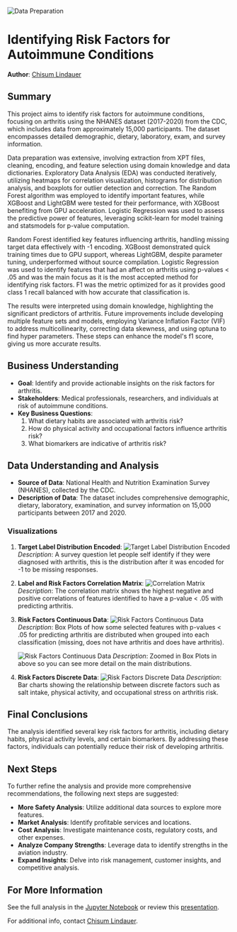 ![Data Preparation](./images/data-preparation-header.jpg)

# Identifying Risk Factors for Autoimmune Conditions

**Author**: [Chisum Lindauer](chisum@atrixtech.com)

## Summary
This project aims to identify risk factors for autoimmune conditions, focusing on arthritis using the NHANES dataset (2017-2020) from the CDC, which includes data from approximately 15,000 participants. The dataset encompasses detailed demographic, dietary, laboratory, exam, and survey information.

Data preparation was extensive, involving extraction from XPT files, cleaning, encoding, and feature selection using domain knowledge and data dictionaries. Exploratory Data Analysis (EDA) was conducted iteratively, utilizing heatmaps for correlation visualization, histograms for distribution analysis, and boxplots for outlier detection and correction. The Random Forest algorithm was employed to identify important features, while XGBoost and LightGBM were tested for their performance, with XGBoost benefiting from GPU acceleration. Logistic Regression was used to assess the predictive power of features, leveraging scikit-learn for model training and statsmodels for p-value computation.

Random Forest identified key features influencing arthritis, handling missing target data effectively with -1 encoding. XGBoost demonstrated quick training times due to GPU support, whereas LightGBM, despite parameter tuning, underperformed without source compilation. Logistic Regression was used to identify features that had an affect on arthritis using p-values < .05 and was the main focus as it is the most accepted method for identifying risk factors.  F1 was the metric optimized for as it provides good class 1 recall balanced with how accurate that classification is.

The results were interpreted using domain knowledge, highlighting the significant predictors of arthritis. Future improvements include developing multiple feature sets and models, employing Variance Inflation Factor (VIF) to address multicollinearity, correcting data skewness, and using optuna to find hyper parameters. These steps can enhance the model's f1 score, giving us more accurate results.

## Business Understanding
- **Goal**: Identify and provide actionable insights on the risk factors for arthritis.
- **Stakeholders**: Medical professionals, researchers, and individuals at risk of autoimmune conditions.
- **Key Business Questions**:
  1. What dietary habits are associated with arthritis risk?
  2. How do physical activity and occupational factors influence arthritis risk?
  3. What biomarkers are indicative of arthritis risk?

## Data Understanding and Analysis
- **Source of Data**: National Health and Nutrition Examination Survey (NHANES), collected by the CDC.
- **Description of Data**: The dataset includes comprehensive demographic, dietary, laboratory, examination, and survey information on 15,000 participants between 2017 and 2020.

### Visualizations
1. **Target Label Distribution Encoded**:
   ![Target Label Distribution Encoded](./images/target-distribution.png)
   *Description*: A survey question let people self identify if they were diagnosed with arthritis, this is the distribution after it was encoded for -1 to be missing responses.

2. **Label and Risk Factors Correlation Matrix**:
   ![Correlation Matrix](./images/correlation-matrix.png)
   *Description*: The correlation matrix shows the highest negative and positive correlations of features identified to have a p-value < .05 with predicting arthritis.

3. **Risk Factors Continuous Data**:
   ![Risk Factors Continuous Data](./images/continuous-data.png)
   *Description*: Box Plots of how some selected features with p-values < .05 for predicting arthritis are distributed when grouped into each classification (missing, does not have arthritis and does have arthritis).

   ![Risk Factors Continuous Data](./images/continuous-data-zoomed-in.png)
   *Description*: Zoomed in Box Plots in above so you can see more detail on the main distributions.

4. **Risk Factors Discrete Data**:
   ![Risk Factors Discrete Data](./images/discrete-data.png)
   *Description*: Bar charts showing the relationship between discrete factors such as salt intake, physical activity, and occupational stress on arthritis risk.

## Final Conclusions
The analysis identified several key risk factors for arthritis, including dietary habits, physical activity levels, and certain biomarkers. By addressing these factors, individuals can potentially reduce their risk of developing arthritis.

## Next Steps
To further refine the analysis and provide more comprehensive recommendations, the following next steps are suggested:
- **More Safety Analysis**: Utilize additional data sources to explore more features.
- **Market Analysis**: Identify profitable services and locations.
- **Cost Analysis**: Investigate maintenance costs, regulatory costs, and other expenses.
- **Analyze Company Strengths**: Leverage data to identify strengths in the aviation industry.
- **Expand Insights**: Delve into risk management, customer insights, and competitive analysis.

## For More Information
See the full analysis in the [Jupyter Notebook](./notebook.ipynb) or review this [presentation](./presentation.pdf).

For additional info, contact [Chisum Lindauer](chisum@atrixtech.com).
